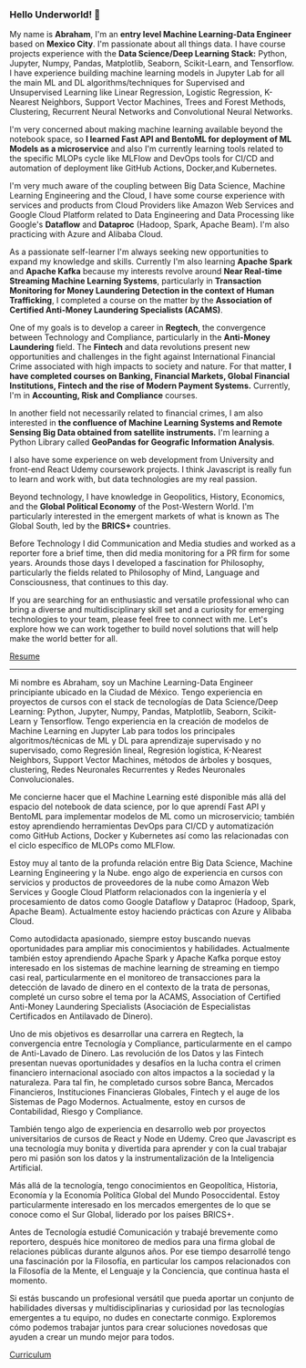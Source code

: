 ### Hello Underworld! 👋

My name is **Abraham**, I'm an **entry level Machine Learning-Data Engineer** based on **Mexico City**. I'm passionate about all things data. I have course projects experience with the **Data Science/Deep Learning Stack:** Python, Jupyter, Numpy, Pandas, Matplotlib, Seaborn, Scikit-Learn, and Tensorflow. I have experience building machine learning models in Jupyter Lab for all the main ML and DL algorithms/techniques  for Supervised and Unsupervised Learning like Linear Regression, Logistic Regression, K-Nearest Neighbors, Support Vector Machines, Trees and Forest Methods, Clustering, Recurrent Neural Networks and Convolutional Neural Networks.

I'm very concerned about making machine learning available beyond the notebook space, so **I learned Fast API and BentoML for deployment of ML Models as a microservice** and also I'm currently learning tools related to the specific MLOPs cycle like MLFlow and DevOps tools for CI/CD and automation of deployment like GitHub Actions, Docker,and Kubernetes. 

I'm very much aware of the coupling between Big Data Science, Machine Learning Engineering and the Cloud, I have some course experience with services and products from Cloud Providers like Amazon Web Services and Google Cloud Platform related to Data Engineering and Data Processing like Google's **Dataflow** and  **Dataproc** (Hadoop, Spark, Apache Beam). I'm also practicing with Azure and Alibaba Cloud.

As a passionate self-learner I'm always seeking new opportunities to expand my knowledge and skills. Currently I'm also learning **Apache Spark** and **Apache Kafka** because my interests revolve around  **Near Real-time Streaming Machine Learning Systems**, particularly in **Transaction Monitoring for Money Laundering Detection in the context of Human Trafficking**, I completed a course on the matter by the **Association of Certified Anti-Money Laundering Specialists (ACAMS)**. 

One of my goals is to develop a career in **Regtech**, the convergence between Technology and Compliance, particularly in the **Anti-Money Laundering** field. The **Fintech** and data revolutions present new opportunities and challenges in the fight against International Financial Crime associated with high impacts to society and nature. For that matter, **I have completed courses on Banking, Financial Markets, Global Financial Institutions, Fintech and the rise of Modern Payment Systems.** Currently, I'm in **Accounting, Risk and Compliance** courses.

In another field not necessarily related to financial crimes, I am also interested in **the confluence of Machine Learning Systems and Remote Sensing Big Data obtained from satellite instruments.** I'm learning a Python Library called **GeoPandas for Geografic Information Analysis**.

I also have some experience on web development from University and  front-end React Udemy coursework projects. I think Javascript is really fun to learn and work with, but data technologies are my real passion.

Beyond technology, I have knowledge in Geopolitics, History, Economics, and the **Global Political Economy** of the Post-Western World. I'm particularly interested in the emergent markets of what is known as The Global South, led by the **BRICS+** countries.

Before Technology I did Communication and Media studies and worked as a reporter fore a brief time, then did media monitoring for a PR firm for some years. Arounds those days I developed a fascination for Philosophy, particularly the fields related to Philosophy of Mind, Language and Consciousness, that continues to this day.

If you are searching for an enthusiastic and versatile professional who can bring a diverse and multidisciplinary skill set and a curiosity for emerging technologies to your team, please feel free to connect with me. Let's explore how we can work together to build novel solutions that will help make the world better for all.

[Resume](https://github.com/jabrahamdev/cv/blob/main/J_Abraham_Flores_CV_eng.pdf)


____


Mi nombre es Abraham, soy un Machine Learning-Data Engineer principiante ubicado en la Ciudad de México. Tengo experiencia en proyectos de cursos con el stack de tecnologías de Data Science/Deep Learning: Python, Jupyter, Numpy, Pandas, Matplotlib, Seaborn, Scikit-Learn y Tensorflow. Tengo experiencia en la creación de modelos de Machine Learning en Jupyter Lab para todos los principales algoritmos/técnicas de ML y DL para aprendizaje supervisado y no supervisado, como Regresión lineal, Regresión logística, K-Nearest Neighbors, Support Vector Machines, métodos de árboles y bosques, clustering, Redes Neuronales Recurrentes y Redes Neuronales Convolucionales.

Me concierne hacer que el Machine Learning esté disponible más allá del espacio del notebook de data science, por lo que aprendí Fast API y BentoML para implementar modelos de  ML como un microservicio; también estoy aprendiendo herramientas DevOps para CI/CD y automatización como GitHub Actions, Docker y Kubernetes así como las relacionadas con el ciclo específico de MLOPs como MLFlow.

Estoy muy al tanto de la profunda relación entre Big Data Science, Machine Learning Engineering y la Nube. engo algo de experiencia en cursos con servicios y productos de proveedores de la nube como Amazon Web Services y Google Cloud Platform relacionados con la ingeniería y el procesamiento de datos como Google Dataflow y Dataproc (Hadoop, Spark, Apache Beam). Actualmente estoy haciendo prácticas con Azure y Alibaba Cloud.

Como autodidacta apasionado, siempre estoy buscando nuevas oportunidades para ampliar mis conocimientos y habilidades. Actualmente también estoy aprendiendo Apache Spark y Apache Kafka porque estoy interesado en los sistemas de machine learning de streaming en tiempo casi real, particularmente en el monitoreo de transacciones para la detección de lavado de dinero en el contexto de la trata de personas, completé un curso sobre el tema por la ACAMS, Association of Certified Anti-Money Laundering Specialists (Asociación de Especialistas Certificados en Antilavado de Dinero).

Uno de mis objetivos es desarrollar una carrera en Regtech, la convergencia entre Tecnología y Compliance, particularmente en el campo de Anti-Lavado de Dinero. Las revolución de los Datos y las Fintech presentan nuevas oportunidades y desafíos en la lucha contra el crimen financiero internacional asociado con altos impactos a la sociedad y la naturaleza. Para tal fin, he completado cursos sobre Banca, Mercados Financieros, Instituciones Financieras Globales, Fintech y el auge de los Sistemas de Pago Modernos. Actualmente, estoy en cursos de Contabilidad, Riesgo y Compliance.

También tengo algo de experiencia en desarrollo web por proyectos universitarios de cursos de React y Node en Udemy. Creo que Javascript es una tecnología muy bonita y divertida para aprender y con la cual trabajar pero mi pasión son los datos y  la instrumentalización de la Inteligencia Artificial.

Más allá de la tecnología, tengo conocimientos en Geopolítica, Historia, Economía y la Economía Política Global del Mundo Posoccidental. Estoy particularmente interesado en los mercados emergentes de lo que se conoce como el Sur Global, liderado por los países BRICS+.

Antes de Tecnología estudié Comunicación y trabajé brevemente como reportero, después hice monitoreo de medios para una firma global de relaciones públicas durante algunos años. Por ese tiempo desarrollé tengo una fascinación por la Filosofía, en particular los campos relacionados con la Filosofía de la Mente, el Lenguaje y la Conciencia, que continua hasta el momento.

Si estás buscando un profesional  versátil que pueda aportar un conjunto de habilidades diversas y multidisciplinarias y curiosidad por las tecnologías emergentes a tu equipo, no dudes en conectarte conmigo. Exploremos cómo podemos trabajar juntos para crear soluciones novedosas que ayuden a crear un mundo mejor para todos.

[Curriculum](https://github.com/jabrahamdev/cv/blob/main/J_Abraham_Flores_cv.pdf)

